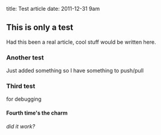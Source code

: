 title: Test article
date: 2011-12-31 9am

## This is only a test
Had this been a real article, cool stuff would be written here.

### Another test
Just added something so I have something to push/pull

### Third test
for debugging

#### Fourth time's the charm
*did it work?*
